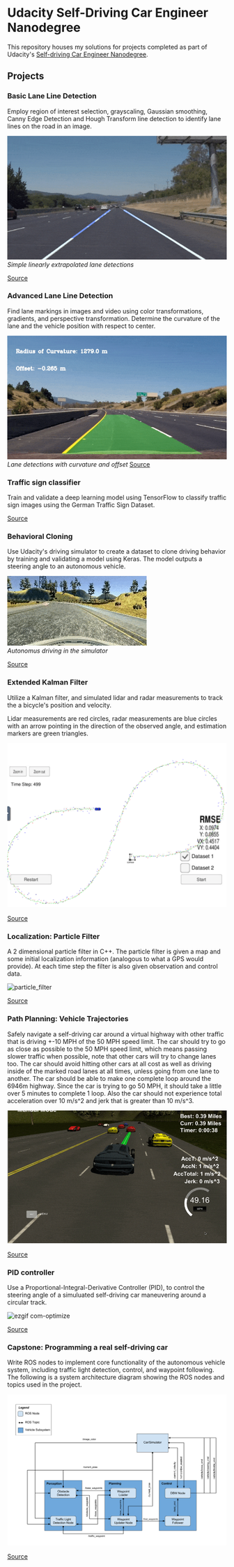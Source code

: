 # Udacity Self-Driving Car Engineer Nanodegree

This repository houses my solutions for projects completed as part of Udacity's [Self-driving Car Engineer Nanodegree](https://www.udacity.com/course/self-driving-car-engineer-nanodegree--nd013).


## Projects

### Basic Lane Line Detection
Employ region of interest selection, grayscaling, Gaussian smoothing, Canny Edge Detection and Hough Transform line detection to identify lane lines on the road in an image.

![example](https://github.com/davidxnhu/Self-Driving-Car-Engineer-Nanodegree/blob/main/Images/P1.gif)  
_Simple linearly extrapolated lane detections_

[Source](https://github.com/davidxnhu/Self-Driving-Car-Engineer-Nanodegree/tree/main/P1%20LaneLines)


### Advanced Lane Line Detection
Find lane markings in images and video using color transformations, gradients, and perspective transformation. Determine the curvature of the lane and the vehicle position with respect to center.

![example](./Images/P2.gif)  
_Lane detections with curvature and offset_
[Source](https://github.com/davidxnhu/Self-Driving-Car-Engineer-Nanodegree/tree/main/P2%20Advanced-Lane-Lines)

### Traffic sign classifier
Train and validate a deep learning model using TensorFlow to classify traffic sign images using the German Traffic Sign Dataset.

[Source](https://github.com/davidxnhu/Self-Driving-Car-Engineer-Nanodegree/tree/main/P3%20Traffic-Sign-Classifier)  

### Behavioral Cloning
Use Udacity's driving simulator to create a dataset to clone driving behavior by training and validating a model using Keras. The model outputs a steering angle to an autonomous vehicle.

![example](https://github.com/davidxnhu/Self-Driving-Car-Engineer-Nanodegree/blob/main/Images/P4.gif)  
_Autonomus driving in the simulator_  

[Source](https://github.com/davidxnhu/Self-Driving-Car-Engineer-Nanodegree/tree/main/P4%20Behavioral-Cloning)

### Extended Kalman Filter
Utilize a Kalman filter, and simulated lidar and radar measurements to track the a bicycle's position and velocity.  

Lidar measurements are red circles, radar measurements are blue circles with an arrow pointing in the direction of the observed angle, and estimation markers are green triangles.

<img width="794" alt="dataset_1" src="https://github.com/davidxnhu/Self-Driving-Car-Engineer-Nanodegree/blob/main/Images/P5.png">  


[Source](https://github.com/davidxnhu/Self-Driving-Car-Engineer-Nanodegree/tree/main/P5%20Extended-Kalman-Filter)

### Localization: Particle Filter

A 2 dimensional particle filter in C++. The particle filter is given a map and some initial localization information (analogous to what a GPS would provide). At each time step the filter is also given observation and control data.

![particle_filter](https://github.com/davidxnhu/Self-Driving-Car-Engineer-Nanodegree/blob/main/Images/P6.gif)

[Source](https://github.com/davidxnhu/Self-Driving-Car-Engineer-Nanodegree/tree/main/P6%20Kidnapped-Vehicle)

### Path Planning: Vehicle Trajectories

Safely navigate a self-driving car around a virtual highway with other traffic that is driving +-10 MPH of the 50 MPH speed limit. The car should try to go as close as possible to the 50 MPH speed limit, which means passing slower traffic when possible, note that other cars will try to change lanes too. The car should avoid hitting other cars at all cost as well as driving inside of the marked road lanes at all times, unless going from one lane to another. The car should be able to make one complete loop around the 6946m highway. Since the car is trying to go 50 MPH, it should take a little over 5 minutes to complete 1 loop. Also the car should not experience total acceleration over 10 m/s^2 and jerk that is greater than 10 m/s^3.

![path_planning](https://github.com/davidxnhu/Self-Driving-Car-Engineer-Nanodegree/blob/main/Images/P7.gif)

[Source](https://github.com/markmisener/udacity-self-driving-car-engineer/tree/main/p7%20path-planning)

### PID controller

Use a Proportional-Integral-Derivative Controller (PID), to control the steering angle of a simuluated self-driving car maneuvering around a circular track.

![ezgif com-optimize](https://github.com/davidxnhu/Self-Driving-Car-Engineer-Nanodegree/blob/main/Images/P8.gif)

[Source](https://github.com/davidxnhu/Self-Driving-Car-Engineer-Nanodegree/tree/main/P8%20PID%20controller)

### Capstone: Programming a real self-driving car

Write ROS nodes to implement core functionality of the autonomous vehicle system, including traffic light detection, control, and waypoint following. The following is a system architecture diagram showing the ROS nodes and topics used in the project.


![final-project-ros-graph-v2](https://github.com/davidxnhu/Self-Driving-Car-Engineer-Nanodegree/blob/main/Images/P9.png)

[Source](https://github.com/davidxnhu/Self-Driving-Car-Engineer-Nanodegree/tree/main/P9%20Capstone-system-integration)

